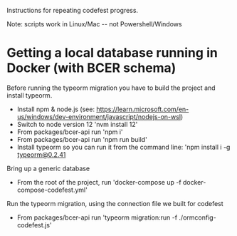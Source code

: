Instructions for repeating codefest progress.

Note: scripts work in Linux/Mac -- not Powershell/Windows

# Getting a local database running in Docker (with BCER schema)

Before running the typeorm migration you have to build the project and install typeorm.

* Install npm & node.js (see: https://learn.microsoft.com/en-us/windows/dev-environment/javascript/nodejs-on-wsl)
* Switch to node version 12 'nvm install 12'
* From packages/bcer-api run 'npm i'
* From packages/bcer-api run 'npm run build'
* Install typeorm so you can run it from the command line: 'npm install i -g typeorm@0.2.41

Bring up a generic database

* From the root of the project, run 'docker-compose up -f docker-compose-codefest.yml'

Run the typeorm migration, using the connection file we built for codefest

* From packages/bcer-api run 'typeorm migration:run -f ./ormconfig-codefest.js'


